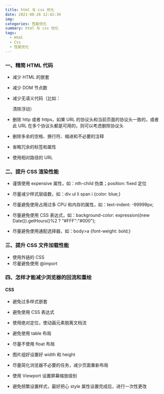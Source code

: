 ```yaml
---
title: html 与 css 优化
date: 2021-08-26 12:42:39
img:
categories: 性能优化
summary: html 与 css 优化
tags: 
  - Html
  - Css
  - 性能优化
---
```




### 一、精简 HTML 代码

- 减少 HTML 的嵌套
- 减少 DOM 节点数

- 减少无语义代码（比如：<div class="clear"></div>清除浮动）
- 删除 http 或者 https，如果 URL 的协议头和当前页面的协议头一致的，或者此 URL 在多个协议头都是可用的，则可以考虑删除协议头

- 删除多余的空格、换行符、缩进和不必要的注释
- 省略冗余的标签和属性

- 使用相对路径的 URL



### 二、提升 CSS 渲染性能

- 谨慎使用 expensive 属性，如：nth-child 伪类；position: fixed 定位
- 尽量减少样式层级数，如：div ul li span i {color: blue;}

- 尽量避免使用占用过多 CPU 和内存的属性，如：text-indent: -99999px;
- 尽量避免使用 CSS 表达式，如：background-color: expression((new Date()).getHours()%2 ? "#FFF":"#000");

- 尽量避免使用通配选择器，如：body>a {font-weight: bold;}



### 三、提升 CSS 文件加载性能

- 使用外链的 CSS
- 尽量避免使用 @import



### 四、怎样才能减少浏览器的回流和重绘

#### CSS

- 避免过多样式嵌套
- 避免使用 CSS 表达式

- 使用绝对定位，使动画元素脱离文档流
- 避免使用 table 布局

- 尽量不使用 float 布局
- 图片组好设置好 width 和 height

- 尽量简化浏览器不必要的任务，减少页面重新布局
- 使用 Viewport 设置屏幕缩放级别

- 避免频繁设置样式，最好把心 style 属性设置完成后，进行一次性更改